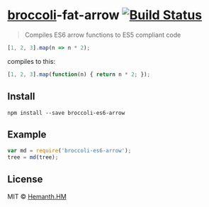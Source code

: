 # [broccoli](https://github.com/joliss/broccoli)-fat-arrow [![Build Status](https://travis-ci.org/hemanth/broccoli-es6-arrow.svg?branch=master)](https://travis-ci.org/hemanth/broccoli-fat-arrow)

> Compiles ES6 arrow functions to ES5 compliant code

```js
[1, 2, 3].map(n => n * 2);
```

compiles to this:

```js
[1, 2, 3].map(function(n) { return n * 2; });
```

## Install

```
npm install --save broccoli-es6-arrow
```


## Example

```js
var md = require('broccoli-es6-arrow');
tree = md(tree);
```


## License

MIT © [Hemanth.HM](http://h3manth.com)
